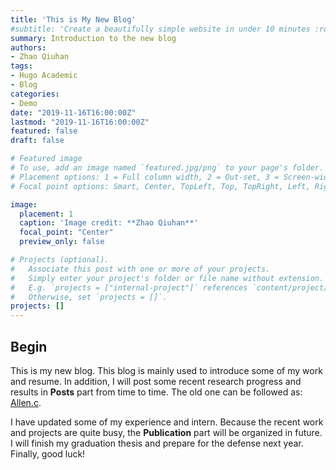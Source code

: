 ```yaml
---
title: 'This is My New Blog'
#subtitle: 'Create a beautifully simple website in under 10 minutes :rocket:'
summary: Introduction to the new blog
authors:
- Zhao Qiuhan
tags:
- Hugo Academic
- Blog
categories:
- Demo
date: "2019-11-16T16:00:00Z"
lastmod: "2019-11-16T16:00:00Z"
featured: false
draft: false

# Featured image
# To use, add an image named `featured.jpg/png` to your page's folder.
# Placement options: 1 = Full column width, 2 = Out-set, 3 = Screen-width
# Focal point options: Smart, Center, TopLeft, Top, TopRight, Left, Right, BottomLeft, Bottom, BottomRight

image:
  placement: 1
  caption: 'Image credit: **Zhao Qiuhan**'
  focal_point: "Center"
  preview_only: false

# Projects (optional).
#   Associate this post with one or more of your projects.
#   Simply enter your project's folder or file name without extension.
#   E.g. `projects = ["internal-project"]` references `content/project/deep-learning/index.md`.
#   Otherwise, set `projects = []`.
projects: []
---
```


## Begin

This is my new blog. This blog is mainly used to introduce some of my work and resume. In addition, I will post some recent research progress and results in **Posts** part from time to time. The old one can be followed as: [Allen.c](https://www.cnblogs.com/catallen/).

I have updated some of my experience and intern. Because the recent work and projects are quite busy, the **Publication** part will be organized in future.  I will finish my graduation thesis and prepare for the defense next year. Finally, good luck!

